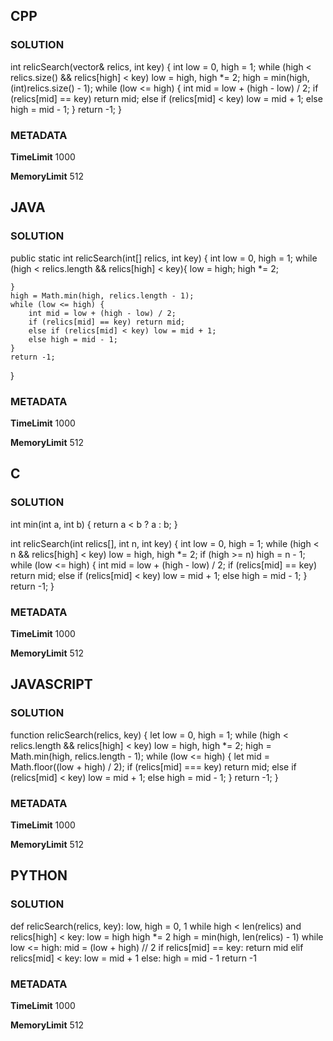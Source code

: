 ## CPP

### SOLUTION

int relicSearch(vector<int>& relics, int key) {
    int low = 0, high = 1;
    while (high < relics.size() && relics[high] < key)
        low = high, high *= 2;
    high = min(high, (int)relics.size() - 1);
    while (low <= high) {
        int mid = low + (high - low) / 2;
        if (relics[mid] == key) return mid;
        else if (relics[mid] < key) low = mid + 1;
        else high = mid - 1;
    }
    return -1;
}

### METADATA

**TimeLimit**
1000

**MemoryLimit** 
512

## JAVA

### SOLUTION

public static int relicSearch(int[] relics, int key) {
    int low = 0, high = 1;
    while (high < relics.length && relics[high] < key){
        low = high;
        high *= 2;
    
    }
    high = Math.min(high, relics.length - 1);
    while (low <= high) {
        int mid = low + (high - low) / 2;
        if (relics[mid] == key) return mid;
        else if (relics[mid] < key) low = mid + 1;
        else high = mid - 1;
    }
    return -1;
}

### METADATA

**TimeLimit**
1000

**MemoryLimit**
512

## C

### SOLUTION

int min(int a, int b) { return a < b ? a : b; }

int relicSearch(int relics[], int n, int key) {
    int low = 0, high = 1;
    while (high < n && relics[high] < key)
        low = high, high *= 2;
    if (high >= n) high = n - 1;
    while (low <= high) {
        int mid = low + (high - low) / 2;
        if (relics[mid] == key) return mid;
        else if (relics[mid] < key) low = mid + 1;
        else high = mid - 1;
    }
    return -1;
}

### METADATA

**TimeLimit**
1000

**MemoryLimit**
512

## JAVASCRIPT

### SOLUTION

function relicSearch(relics, key) {
    let low = 0, high = 1;
    while (high < relics.length && relics[high] < key)
        low = high, high *= 2;
    high = Math.min(high, relics.length - 1);
    while (low <= high) {
        let mid = Math.floor((low + high) / 2);
        if (relics[mid] === key) return mid;
        else if (relics[mid] < key) low = mid + 1;
        else high = mid - 1;
    }
    return -1;
}

### METADATA

**TimeLimit**
1000

**MemoryLimit**
512

## PYTHON

### SOLUTION

def relicSearch(relics, key):
    low, high = 0, 1
    while high < len(relics) and relics[high] < key:
        low = high
        high *= 2
    high = min(high, len(relics) - 1)
    while low <= high:
        mid = (low + high) // 2
        if relics[mid] == key:
            return mid
        elif relics[mid] < key:
            low = mid + 1
        else:
            high = mid - 1
    return -1

### METADATA

**TimeLimit**
1000

**MemoryLimit**
512
